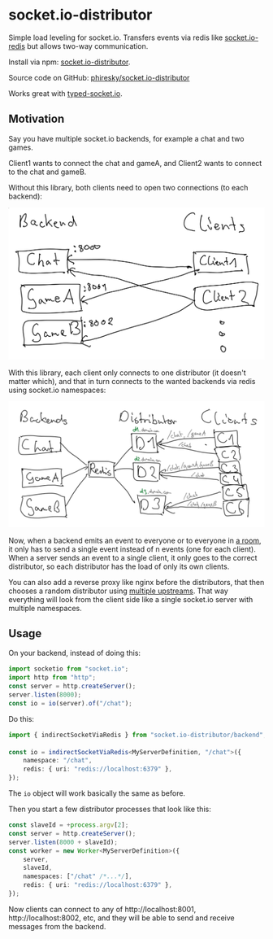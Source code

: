 # socket.io-distributor

Simple load leveling for socket.io. Transfers events via redis like [socket.io-redis](https://github.com/socketio/socket.io-redis) but allows two-way communication.

Install via npm: [socket.io-distributor](https://www.npmjs.com/package/socket.io-distributor).

Source code on GitHub: [phiresky/socket.io-distributor](https://github.com/phiresky/socket.io-distributor)

Works great with [typed-socket.io](https://github.com/phiresky/typed-socket.io).


## Motivation

Say you have multiple socket.io backends, for example a chat and two games.

Client1 wants to connect the chat and gameA, and Client2 wants to connect to the chat and gameB.

Without this library, both clients need to open two connections (to each backend):

![Before](doc/before.png)


With this library, each client only connects to one distributor (it doesn't matter which), and that in turn connects to the wanted backends via redis using socket.io namespaces:

![After](doc/after.png)

Now, when a backend emits an event to everyone or to everyone in [a room](https://socket.io/docs/rooms-and-namespaces/#rooms), it only has to send a single event instead of n events (one for each client). When a server sends an event to a single client, it only goes to the correct distributor, so each distributor has the load of only its own clients.


You can also add a reverse proxy like nginx before the distributors, that then chooses a random distributor using [multiple upstreams](https://nginx.org/en/docs/http/ngx_http_upstream_module.html). That way everything will look from the client side like a single socket.io server with multiple namespaces.

## Usage


On your backend, instead of doing this:

```ts
import socketio from "socket.io";
import http from "http";
const server = http.createServer();
server.listen(8000);
const io = io(server).of("/chat");
```

Do this:

```ts
import { indirectSocketViaRedis } from "socket.io-distributor/backend";

const io = indirectSocketViaRedis<MyServerDefinition, "/chat">({
    namespace: "/chat",
    redis: { uri: "redis://localhost:6379" },
});
```

The `io` object will work basically the same as before.

Then you start a few distributor processes that look like this:

```ts
const slaveId = +process.argv[2];
const server = http.createServer();
server.listen(8000 + slaveId);
const worker = new Worker<MyServerDefinition>({
    server,
    slaveId,
    namespaces: ["/chat" /*...*/],
    redis: { uri: "redis://localhost:6379" },
});
```

Now clients can connect to any of http://localhost:8001, http://localhost:8002, etc, and they will be able to send and receive messages from the backend.
